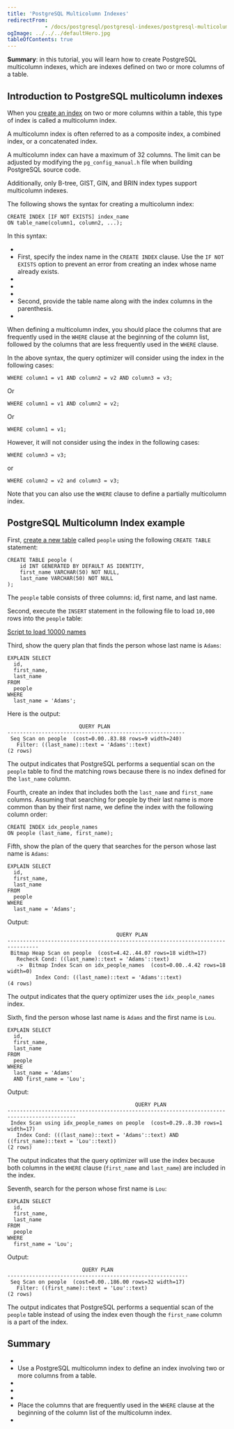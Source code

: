 ```yaml
---
title: 'PostgreSQL Multicolumn Indexes'
redirectFrom: 
            - /docs/postgresql/postgresql-indexes/postgresql-multicolumn-indexes/
ogImage: ../../../defaultHero.jpg
tableOfContents: true
---
```



**Summary**: in this tutorial, you will learn how to create PostgreSQL multicolumn indexes, which are indexes defined on two or more columns of a table.





## Introduction to PostgreSQL multicolumn indexes





When you [create an index](https://www.postgresqltutorial.com/postgresql-indexes/postgresql-create-index/) on two or more columns within a table, this type of index is called a multicolumn index.





A multicolumn index is often referred to as a composite index, a combined index, or a concatenated index.





A multicolumn index can have a maximum of 32 columns. The limit can be adjusted by modifying the `pg_config_manual.h` file when building PostgreSQL source code.





Additionally, only B-tree, GIST, GIN, and BRIN index types support multicolumn indexes.





The following shows the syntax for creating a multicolumn index:





```
CREATE INDEX [IF NOT EXISTS] index_name
ON table_name(column1, column2, ...);
```





In this syntax:





- 
- First, specify the index name in the `CREATE INDEX` clause. Use the `IF NOT EXISTS` option to prevent an error from creating an index whose name already exists.
- 
-
- 
- Second, provide the table name along with the index columns in the parenthesis.
- 





When defining a multicolumn index, you should place the columns that are frequently used in the `WHERE` clause at the beginning of the column list, followed by the columns that are less frequently used in the `WHERE` clause.





In the above syntax, the query optimizer will consider using the index in the following cases:





```
WHERE column1 = v1 AND column2 = v2 AND column3 = v3;
```





Or





```
WHERE column1 = v1 AND column2 = v2;
```





Or





```
WHERE column1 = v1;
```





However, it will not consider using the index in the following cases:





```
WHERE column3 = v3;
```





or





```
WHERE column2 = v2 and column3 = v3;
```





Note that you can also use the `WHERE` clause to define a partially multicolumn index.





## PostgreSQL Multicolumn Index example





First, [create a new table](/docs/postgresql/postgresql-create-table) called `people` using the following `CREATE TABLE` statement:





```
CREATE TABLE people (
    id INT GENERATED BY DEFAULT AS IDENTITY,
    first_name VARCHAR(50) NOT NULL,
    last_name VARCHAR(50) NOT NULL
);
```





The `people` table consists of three columns: id, first name, and last name.





Second, execute the `INSERT` statement in the following file to load `10,000` rows into the `people` table:





[Script to load 10000 names](https://www.postgresqltutorial.com/wp-content/uploads/2019/01/Script-to-load-10000-names.txt)





Third, show the query plan that finds the person whose last name is `Adams`:





```
EXPLAIN SELECT
  id,
  first_name,
  last_name
FROM
  people
WHERE
  last_name = 'Adams';
```





Here is the output:





```
                       QUERY PLAN
---------------------------------------------------------
 Seq Scan on people  (cost=0.00..83.88 rows=9 width=240)
   Filter: ((last_name)::text = 'Adams'::text)
(2 rows)
```





The output indicates that PostgreSQL performs a sequential scan on the `people` table to find the matching rows because there is no index defined for the `last_name` column.





Fourth, create an index that includes both the `last_name` and `first_name` columns. Assuming that searching for people by their last name is more common than by their first name, we define the index with the following column order:





```
CREATE INDEX idx_people_names
ON people (last_name, first_name);
```





Fifth, show the plan of the query that searches for the person whose last name is `Adams`:





```
EXPLAIN SELECT
  id,
  first_name,
  last_name
FROM
  people
WHERE
  last_name = 'Adams';
```





Output:





```
                                   QUERY PLAN
--------------------------------------------------------------------------------
 Bitmap Heap Scan on people  (cost=4.42..44.07 rows=18 width=17)
   Recheck Cond: ((last_name)::text = 'Adams'::text)
   ->  Bitmap Index Scan on idx_people_names  (cost=0.00..4.42 rows=18 width=0)
         Index Cond: ((last_name)::text = 'Adams'::text)
(4 rows)
```





The output indicates that the query optimizer uses the `idx_people_names` index.





Sixth, find the person whose last name is `Adams` and the first name is `Lou`.





```
EXPLAIN SELECT
  id,
  first_name,
  last_name
FROM
  people
WHERE
  last_name = 'Adams'
  AND first_name = 'Lou';
```





Output:





```
                                         QUERY PLAN
--------------------------------------------------------------------------------------------
 Index Scan using idx_people_names on people  (cost=0.29..8.30 rows=1 width=17)
   Index Cond: (((last_name)::text = 'Adams'::text) AND ((first_name)::text = 'Lou'::text))
(2 rows)
```





The output indicates that the query optimizer will use the index because both columns in the `WHERE` clause (`first_name` and `last_name`) are included in the index.





Seventh, search for the person whose first name is `Lou`:





```
EXPLAIN SELECT
  id,
  first_name,
  last_name
FROM
  people
WHERE
  first_name = 'Lou';
```





Output:





```
                        QUERY PLAN
----------------------------------------------------------
 Seq Scan on people  (cost=0.00..186.00 rows=32 width=17)
   Filter: ((first_name)::text = 'Lou'::text)
(2 rows)
```





The output indicates that PostgreSQL performs a sequential scan of the `people` table instead of using the index even though the `first_name` column is a part of the index.





## Summary





- 
- Use a PostgreSQL multicolumn index to define an index involving two or more columns from a table.
- 
-
- 
- Place the columns that are frequently used in the `WHERE` clause at the beginning of the column list of the multicolumn index.
- 


